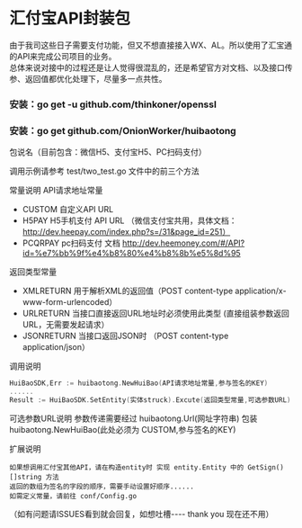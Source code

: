 # 汇付宝API封装包

由于我司这些日子需要支付功能，但又不想直接接入WX、AL。所以使用了汇宝通的API来完成公司项目的业务。<br>
总体来说对接中的过程还是让人觉得很混乱的，还是希望官方对文档、以及接口传参、返回值都优化处理下，尽量多一点共性。

### 安装：go get -u github.com/thinkoner/openssl
### 安装：go get github.com/OnionWorker/huibaotong

包说名（目前包含：微信H5、支付宝H5、PC扫码支付）

调用示例请参考 test/two_test.go 文件中的前三个方法

常量说明
  API请求地址常量
  
  * CUSTOM   自定义API URL
  * H5PAY    H5手机支付 API URL （微信支付宝共用，具体文档：http://dev.heepay.com/index.php?s=/31&page_id=251） 
  * PCQRPAY  pc扫码支付 文档 http://dev.heemoney.com/#/API?id=%e7%bb%9f%e4%b8%80%e4%b8%8b%e5%8d%95
  
  返回类型常量
  
  * XMLRETURN  用于解析XML的返回值（POST content-type application/x-www-form-urlencoded）
  * URLRETURN  当接口直接返回URL地址时必须使用此类型 (直接组装参数返回URL，无需要发起请求）
  * JSONRETURN  当接口返回JSON时 （POST content-type application/json）
  
  调用说明
  ```Go
  HuiBaoSDK,Err := huibaotong.NewHuiBao(API请求地址常量,参与签名的KEY)
  ......
  Result := HuiBaoSDK.SetEntity(实体struck).Excute(返回类型常量,可选参数URL)  
  ```
  
  可选参数URL说明
     参数传递需要经过 huibaotong.Url(网址字符串) 包装
     huibaotong.NewHuiBao(此处必须为 CUSTOM,参与签名的KEY)
     
 扩展说明
    
    如果想调用汇付宝其他API，请在构造entity时 实现 entity.Entity 中的 GetSign()[]string 方法
    返回的数组为签名的字段的顺序，需要手动设置好顺序......
    如需定义常量，请前往 conf/Config.go
    
（如有问题请ISSUES看到就会回复，如想吐槽---- thank you 现在还不用）



  


